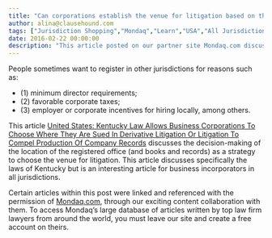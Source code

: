 ```yaml
---
title: "Can corporations establish the venue for litigation based on their registered business address?"
author: alina@clausehound.com
tags: ["Jurisdiction Shopping","Mondaq","Learn","USA","All Jurisdictions","USA(KY)"]
date: 2016-02-22 00:00:00
description: "This article posted on our partner site Mondaq.com discusses the decision-making of the location of the registered office (and books and records) as a strategy to choose the venue for litigation."
---
```


People sometimes want to register in other jurisdictions for reasons such as:
- (1) minimum director requirements; 
- (2) favorable corporate taxes; 
- (3) employer or corporate incentives for hiring locally, among others. 

This article [United States: Kentucky Law Allows Business Corporations To Choose Where They Are Sued In Derivative Litigation Or Litigation To Compel Production Of Company Records](http://www.mondaq.com/unitedstates/x/468108/Corporate+Commercial+Law/Kentucky+Law+Allows+Business+Corporations+To+Choose+Where+They+Are+Sued+In+Derivative+Litigation+Or+Litigation+To+Compel+Production+Of+Company+Records) discusses the decision-making of the location of the registered office (and books and records) as a strategy to choose the venue for litigation.  This article discusses specifically the laws of Kentucky but is an interesting article for business incorporators in all jurisdictions.

Certain articles within this post were linked and referenced with the permission of [Mondaq.com](https://www.mondaq.com/?clear=true), through our exciting content collaboration with them.  To access Mondaq’s large database of articles written by top law firm lawyers from around the world, you must leave our site and create a free account on theirs.
